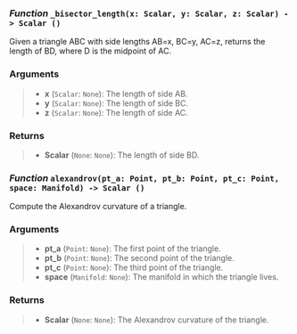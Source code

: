 ### *Function* `_bisector_length(x: Scalar, y: Scalar, z: Scalar) -> Scalar ()`


Given a triangle ABC with side lengths AB=x, BC=y, AC=z, returns the length of BD, where D is the midpoint of AC.

### Arguments
> - **x** (`Scalar`: `None`): The length of side AB.
> - **y** (`Scalar`: `None`): The length of side BC.
> - **z** (`Scalar`: `None`): The length of side AC.

### Returns
> - **Scalar** (`None`: `None`): The length of side BD.



### *Function* `alexandrov(pt_a: Point, pt_b: Point, pt_c: Point, space: Manifold) -> Scalar ()`


Compute the Alexandrov curvature of a triangle.

### Arguments
> - **pt_a** (`Point`: `None`): The first point of the triangle.
> - **pt_b** (`Point`: `None`): The second point of the triangle.
> - **pt_c** (`Point`: `None`): The third point of the triangle.
> - **space** (`Manifold`: `None`): The manifold in which the triangle lives.

### Returns
> - **Scalar** (`None`: `None`): The Alexandrov curvature of the triangle.

